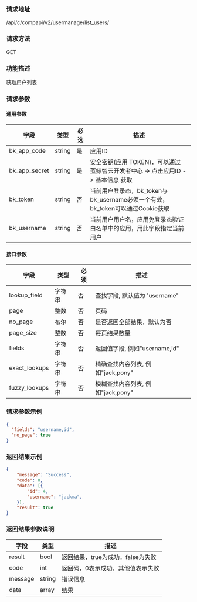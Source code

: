 
### 请求地址

/api/c/compapi/v2/usermanage/list_users/



### 请求方法

GET


### 功能描述 

获取用户列表

### 请求参数


#### 通用参数

| 字段 | 类型 | 必选 |  描述 |
|-----------|------------|--------|------------|
| bk_app_code  |  string    | 是 | 应用ID     |
| bk_app_secret|  string    | 是 | 安全密钥(应用 TOKEN)，可以通过 蓝鲸智云开发者中心 -&gt; 点击应用ID -&gt; 基本信息 获取 |
| bk_token     |  string    | 否 | 当前用户登录态，bk_token与bk_username必须一个有效，bk_token可以通过Cookie获取 |
| bk_username  |  string    | 否 | 当前用户用户名，应用免登录态验证白名单中的应用，用此字段指定当前用户 |


#### 接口参数 

| 字段      |  类型      | 必须   |  描述      |
|-----------|------------|--------|------------|
| lookup_field | 字符串 | 否 | 查找字段, 默认值为 'username' |
| page | 整数 | 否 | 页码 |
| no_page | 布尔 | 否 | 是否返回全部结果，默认为否 |
| page_size | 整数 | 否 | 每页结果数量 |
| fields | 字符串 | 否 | 返回值字段, 例如"username,id" |
| exact_lookups | 字符串 | 否 | 精确查找内容列表, 例如"jack,pony" |
| fuzzy_lookups | 字符串 | 否 | 模糊查找内容列表, 例如"jack,pony" |


### 请求参数示例

``` json
{
  "fields": "username,id",
  "no_page": true
}
```

### 返回结果示例

```json
{
    "message": "Success",
    "code": 0,
    "data": [{
        "id": 4,
        "username": "jackma",
    }],
    "result": true
}
```

### 返回结果参数说明

| 字段      | 类型     | 描述      |
|-----------|-----------|-----------|
|result| bool | 返回结果，true为成功，false为失败 |
|code|int|返回码，0表示成功，其他值表示失败|
|message|string|错误信息|
|data| array| 结果 |